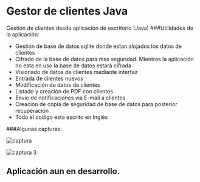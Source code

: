 # Gestor de clientes Java
Gestión de clientes desde aplicación de escritorio (Java) 
###Utilidades de la aplicación:
* Gestión de base de datos sqlite donde estan alojados los datos de clientes
* Cifrado de la base de datos para mas seguridad. Mientras la aplicación no esta en uso la base de datos estará cifrada
* Visionado de datos de clientes mediante interfaz
* Entrada de clientes nuevos
* Modificación de datos de clientes
* Listado y creación de PDF con clientes
* Envio de notificaciones via E-mail a clientes
* Creación de copia de seguridad de base de datos para posterior recuperación
* Todo el codigo esta escrito en Inglés

###Algunas capturas:

![captura](https://cloud.githubusercontent.com/assets/8844134/17967501/d38f9880-6ac7-11e6-8592-1988c0f7deb8.JPG)

![captura 3](https://cloud.githubusercontent.com/assets/8844134/17967508/e83bf51c-6ac7-11e6-991f-891ef632dd08.JPG)


## Aplicación aun en desarrollo.

